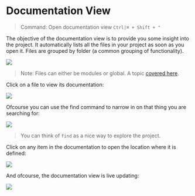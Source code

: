 # Documentation View

> Command: Open documentation view `Ctrl|⌘ + Shift + "`

The objective of the documentation view is to provide you some insight into the project. It automatically lists all the files in your project as soon as you open it. Files are grouped by folder (a common grouping of functionality).

![](https://raw.githubusercontent.com/johnpaularthur/johnpaularthur.github.io/master/screens/documentationView/root.png)

> Note: Files can either be modules or global. A topic [covered here](https://basarat.gitbooks.io/typescript/content/docs/project/modules.html).

Click on a file to view its documentation:

![](https://raw.githubusercontent.com/johnpaularthur/johnpaularthur.github.io/master/screens/documentationView/moduleDocumentation.png)


Ofcourse you can use the find command to narrow in on that thing you are searching for:

![](https://raw.githubusercontent.com/johnpaularthur/johnpaularthur.github.io/master/screens/documentationView/find.png)

> You can think of `find` as a nice way to explore the project.

Click on any item in the documentation to open the location where it is defined:

![](https://raw.githubusercontent.com/johnpaularthur/johnpaularthur.github.io/master/screens/documentationView/clickToOpen.png)

And ofcourse, the documentation view is live updating:

![](https://raw.githubusercontent.com/johnpaularthur/johnpaularthur.github.io/master/screens/documentationView/live.gif)

